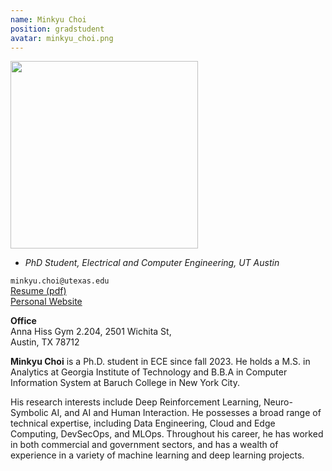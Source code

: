 ```yaml
---
name: Minkyu Choi
position: gradstudent
avatar: minkyu_choi.png
---
```


<img width="300" src="{{site.baseurl}}/images/people/{{page.avatar}}" data-action="zoom">

- _PhD Student, Electrical and Computer Engineering, UT Austin_<br>

<i class="fa fa-envelope-o"></i> `minkyu.choi@utexas.edu`<br>
<i class="fa fa-newspaper-o"></i> [Resume (pdf)](/documents/your_resume_filename.pdf)<br>
<i class="fa fa-external-link"></i> [Personal Website](https://minkyuchoi-07.github.io/about/)

**Office**<br>
Anna Hiss Gym 2.204, 2501 Wichita St,<br>
Austin, TX 78712

<span class="sc">**Minkyu Choi**</span> is a Ph.D. student in ECE since fall 2023. He holds a M.S. in Analytics at Georgia Institute of Technology and B.B.A in Computer Information System at Baruch College in New York City. 

His research interests include Deep Reinforcement Learning, Neuro-Symbolic AI, and AI and Human Interaction. He possesses a broad range of technical expertise, including Data Engineering, Cloud and Edge Computing, DevSecOps, and MLOps. Throughout his career, he has worked in both commercial and government sectors, and has a wealth of experience in a variety of machine learning and deep learning projects.
